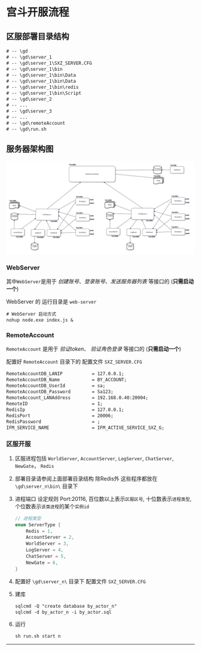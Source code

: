 # 宫斗开服流程

## 区服部署目录结构

```shell
# -- \gd
# -- \gd\server_1
# -- \gd\server_1\SXZ_SERVER.CFG
# -- \gd\server_1\bin
# -- \gd\server_1\bin\Data
# -- \gd\server_1\bin\Data
# -- \gd\server_1\bin\redis
# -- \gd\server_1\bin\Script
# -- \gd\server_2
# -- ...
# -- \gd\server_3
# -- ...
# -- \gd\remoteAccount
# -- \gd\run.sh
```

## 服务器架构图

![服务器架构图][server_framework]

### WebServer

其中`WebServer`是用于 _创建账号_、_登录账号_、_发送服务器列表_ 等接口的 (**只需启动一个**)

WebServer 的 运行目录是 `web-server`

```shell
# WebServer 启动方式
nohup node.exe index.js &
```

### RemoteAccount

`RemoteAccount` 是用于 _验证token_、 _验证角色登录_ 等接口的 (**只需启动一个**)

配置好 `RemoteAccount`  目录下的 配置文件 `SXZ_SERVER.CFG`

```config
RemoteAccountDB_LANIP           = 127.0.0.1;
RemoteAccountDB_Name            = BY_ACCOUNT;
RemoteAccountDB_UserId          = sa;
RemoteAccountDB_Password        = Sa123;
RemoteAccount_LANAddress        = 192.168.0.40:20004;
RemoteID                        = 1;
RedisIp                         = 127.0.0.1;
RedisPort                       = 20006;
RedisPassword                   = ;
IFM_SERVICE_NAME                = IFM_ACTIVE_SERVICE_SXZ_G;
```

### 区服开服

1. 区服进程包括 `WorldServer`, `AccountServer`, `LogServer`, `ChatServer`, `NewGate`， `Redis`
2. 部署目录请参阅上面部署目录结构 除Redis外 这些程序都放在 `\gd\server_n\bin\` 目录下
3. 进程端口 设定规则 Port:20116, 百位数以上表示`区服区号`, 十位数表示`进程类型`, 个位数表示`该类进程`的某个`实例id`

    ```C++
    // 进程类型
    enum ServerType {
        Redis = 1,
        AccountServer = 2,
        WorldServer = 3,
        LogServer = 4,
        ChatServer = 5,
        NewGate = 6,
    }
    ```

4. 配置好 `\gd\server_n\` 目录下 配置文件 `SXZ_SERVER.CFG`
5. 建库

    ```shell
    sqlcmd -Q "create database by_actor_n"
    sqlcmd -d by_actor_n -i by_actor.sql
    ```

6. 运行

    ```shell
    sh run.sh start n
    ```

---

[server_framework]: https://raw.githubusercontent.com/Zirpon/hero/master/resource/宫斗服务器架构图.png "宫斗服务器架构图"